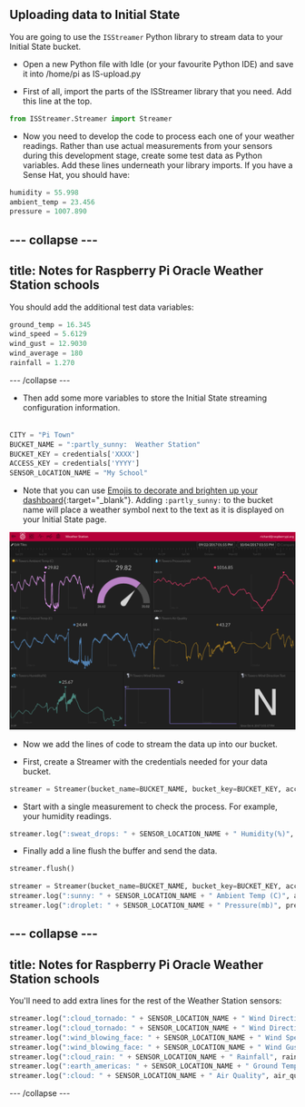 ## Uploading data to Initial State

You are going to use the `ISStreamer` Python library to stream data to your Initial State bucket.

- Open a new Python file with Idle (or your favourite Python IDE) and save it into /home/pi as IS-upload.py

-  First of all, import the parts of the ISStreamer library that you need. Add this line at the top.

```python
from ISStreamer.Streamer import Streamer
```

- Now you need to develop the code to process each one of your weather readings. Rather than use actual measurements from your sensors during this development stage, create some test data as Python variables. Add these lines underneath your library imports. If you have a Sense Hat, you should have:

```python
humidity = 55.998
ambient_temp = 23.456
pressure = 1007.890
```

--- collapse ---
---
title: Notes for Raspberry Pi Oracle Weather Station schools
 ---

   You should add the additional test data variables:
```python
ground_temp = 16.345
wind_speed = 5.6129
wind_gust = 12.9030
wind_average = 180
rainfall = 1.270
```
--- /collapse ---

- Then add some more variables to store the Initial State streaming configuration information.

```python

CITY = "Pi Town"
BUCKET_NAME = ":partly_sunny:  Weather Station"
BUCKET_KEY = credentials['XXXX']
ACCESS_KEY = credentials['YYYY']
SENSOR_LOCATION_NAME = "My School"
```

- Note that you can use [Emojis to decorate and brighten up your dashboard](http://support.initialstate.com/knowledgebase/articles/667693-emojis){:target="_blank"}. Adding `:partly_sunny:` to the bucket name will place a weather symbol next to the text as it is displayed on your Initial State page.

![](images/image1.png)

- Now we add the lines of code to stream the data up into our bucket.

- First, create a Streamer with the credentials needed for your data bucket.

```python
streamer = Streamer(bucket_name=BUCKET_NAME, bucket_key=BUCKET_KEY, access_key=ACCESS_KEY)
```

- Start with a single measurement to check the process. For example, your humidity readings.

```python
streamer.log(":sweat_drops: " + SENSOR_LOCATION_NAME + " Humidity(%)", humidity)
```

- Finally add a line flush the buffer and send the data.

```python
streamer.flush()
```

```python
streamer = Streamer(bucket_name=BUCKET_NAME, bucket_key=BUCKET_KEY, access_key=ACCESS_KEY)
streamer.log(":sunny: " + SENSOR_LOCATION_NAME + " Ambient Temp (C)", ambient_temp)
streamer.log(":droplet: " + SENSOR_LOCATION_NAME + " Pressure(mb)", pressure)


```
--- collapse ---
---
title: Notes for Raspberry Pi Oracle Weather Station schools
---
You'll need to add extra lines for the rest of the Weather Station sensors:
```python
streamer.log(":cloud_tornado: " + SENSOR_LOCATION_NAME + " Wind Direction", wind_average)
streamer.log(":cloud_tornado: " + SENSOR_LOCATION_NAME + " Wind Direction Text", wind_direction_text)
streamer.log(":wind_blowing_face: " + SENSOR_LOCATION_NAME + " Wind Speed", wind_speed)
streamer.log(":wind_blowing_face: " + SENSOR_LOCATION_NAME + " Wind Gust", wind_gust)
streamer.log(":cloud_rain: " + SENSOR_LOCATION_NAME + " Rainfall", rainfall)
streamer.log(":earth_americas: " + SENSOR_LOCATION_NAME + " Ground Temp (C)", ground_temp)
streamer.log(":cloud: " + SENSOR_LOCATION_NAME + " Air Quality", air_quality)
```
--- /collapse ---
